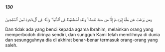 ##### 130

<span class="ayah">وَمَن يَرْغَبُ عَن مِّلَّةِ إِبْرَٰهِۦمَ إِلَّا مَن سَفِهَ نَفْسَهُۥ ۚ وَلَقَدِ ٱصْطَفَيْنَٰهُ فِى ٱلدُّنْيَا ۖ وَإِنَّهُۥ فِى ٱلْءَاخِرَةِ لَمِنَ ٱلصَّٰلِحِينَ</span>

<span class="ayah_translation">Dan tidak ada yang benci kepada agama Ibrahim, melainkan orang yang memperbodoh dirinya sendiri, dan sungguh Kami telah memilihnya di dunia dan sesungguhnya dia di akhirat benar-benar termasuk orang-orang yang saleh.</span>
